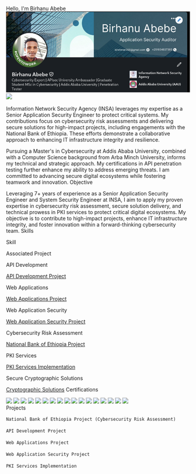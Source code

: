 Hello, I'm Birhanu Abebe
![image_alt](https://github.com/birsh1/portfolio/blob/main/profile%20github.png?raw=true)
<a href="https://www.linkedin.com/in/alpha01b"><img src="https://img.shields.io/badge/-LinkedIn-0072b1?&style=for-the-badge&logo=linkedin&logoColor=white" /></a>

Information Network Security Agency (INSA) leverages my expertise as a Senior Application Security Engineer to protect critical systems. My contributions focus on cybersecurity risk assessments and delivering secure solutions for high-impact projects, including engagements with the National Bank of Ethiopia. These efforts demonstrate a collaborative approach to enhancing IT infrastructure integrity and resilience.

Pursuing a Master's in Cybersecurity at Addis Ababa University, combined with a Computer Science background from Arba Minch University, informs my technical and strategic approach. My certifications in API penetration testing further enhance my ability to address emerging threats. I am committed to advancing secure digital ecosystems while fostering teamwork and innovation.
Objective

Leveraging 7+ years of experience as a Senior Application Security Engineer and System Security Engineer at INSA, I aim to apply my proven expertise in cybersecurity risk assessment, secure solution delivery, and technical prowess in PKI services to protect critical digital ecosystems. My objective is to contribute to high-impact projects, enhance IT infrastructure integrity, and foster innovation within a forward-thinking cybersecurity team.
Skills

Skill
	

Associated Project

API Development
	

<a href="https://github.com/yourusername/api-development-project">API Development Project</a>

Web Applications
	

<a href="https://github.com/yourusername/web-applications-project">Web Applications Project</a>

Web Application Security
	

<a href="https://github.com/yourusername/web-application-security-project">Web Application Security Project</a>

Cybersecurity Risk Assessment
	

<a href="https://github.com/yourusername/national-bank-ethiopia-project">National Bank of Ethiopia Project</a>

PKI Services
	

<a href="https://github.com/yourusername/pki-services-implementation">PKI Services Implementation</a>

Secure Cryptographic Solutions
	

<a href="https://github.com/yourusername/cryptographic-solutions">Cryptographic Solutions</a>
Certifications

<div>
<img src="https://img.shields.io/badge/-Cybersecurity%20(ADBI)-1E90FF?&style=for-the-badge&logoColor=white" />
<img src="https://img.shields.io/badge/-APIsec%20University%20Ambassador-FFD700?&style=for-the-badge&logoColor=white" />
<img src="https://img.shields.io/badge/-Certified%20AppSec%20Practitioner%20v2%20(CAP)-006400?&style=for-the-badge&logoColor=white" />
<img src="https://img.shields.io/badge/-Career%20Essentials%20in%20GitHub-24292E?&style=for-the-badge&logo=GitHub&logoColor=white" />
<img src="https://img.shields.io/badge/-Career%20Essentials%20in%20System%20Admin-0078D4?&style=for-the-badge&logo=Microsoft&logoColor=white" />
<img src="https://img.shields.io/badge/-Certified%20API%20Security%20Analyst-000080?&style=for-the-badge&logoColor=white" />
<img src="https://img.shields.io/badge/-Microsoft%20Azure%20AI%20Essentials-0078D4?&style=for-the-badge&logo=Microsoft-Azure&logoColor=white" />
<img src="https://img.shields.io/badge/-Offensive%20Penetration%20Testing-8B0000?&style=for-the-badge&logo=LinkedIn&logoColor=white" />
<img src="https://img.shields.io/badge/-Penetration%20Testing%20Professional-4B0082?&style=for-the-badge&logoColor=white" />
<img src="https://img.shields.io/badge/-APIsec%20Certified%20Practitioner-222222?&style=for-the-badge&logoColor=white" />
<img src="https://img.shields.io/badge/-Getting%20Started%20in%20API%20Pen-Testing-FFC300?&style=for-the-badge&logoColor=white" />
<img src="https://img.shields.io/badge/-ISO%2FIEC%2027001%3A2022%20Lead%20Auditor-008080?&style=for-the-badge&logoColor=white" />
<img src="https://img.shields.io/badge/-APISEC%7CCON%202025%20Attendance-6A5ACD?&style=for-the-badge&logoColor=white" />
<img src="https://img.shields.io/badge/-API%20Penetration%20Testing%20(12%20hrs)-FF5733?&style=for-the-badge&logoColor=white" />
<img src="https://img.shields.io/badge/-Introduction%20to%20Cybersecurity%20Tools-4285F4?&style=for-the-badge&logo=Coursera&logoColor=white" />
<img src="https://img.shields.io/badge/-ISC2%20Candidate-B0C4DE?&style=for-the-badge&logoColor=white" />
<img src="https://img.shields.io/badge/-CompTIA%20Security%2B%20ce-FF0000?&style=for-the-badge&logo=CompTIA&logoColor=white" />
</div>
Projects

    National Bank of Ethiopia Project (Cybersecurity Risk Assessment)

    API Development Project

    Web Applications Project

    Web Application Security Project

    PKI Services Implementation
